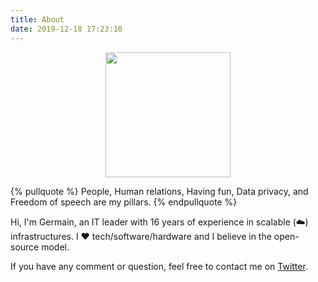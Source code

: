```yaml
---
title: About
date: 2019-12-18 17:23:10
---
```


<p align="center">
<img height="200" width="200" src="/blog/images/profile_image.jpg">
</p>

{% pullquote %}
People,
Human relations,
Having fun,
Data privacy,
and Freedom of speech
are my pillars.
{% endpullquote %}

Hi, I'm Germain, an IT leader with 16 years of experience in scalable (☁️) infrastructures. I ❤️ tech/software/hardware and I believe in the open-source model.

If you have any comment or question, feel free to contact me on [Twitter](https://twitter.com/gegatovh).
